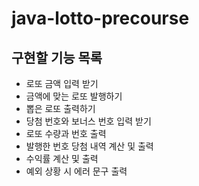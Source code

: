 # java-lotto-precourse

## 구현할 기능 목록

- 로또 금액 입력 받기
- 금액에 맞는 로또 발행하기
- 뽑은 로또 출력하기
- 당첨 번호와 보너스 번호 입력 받기
- 로또 수량과 번호 출력
- 발행한 번호 당첨 내역 계산 및 출력
- 수익률 계산 및 출력
- 예외 상황 시 에러 문구 출력
